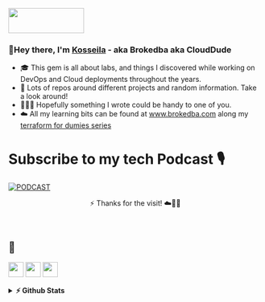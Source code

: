 
<p align="justified"> <img src= "https://github.com/vimal-verma/vimal-verma/blob/v2/img/hello.gif" width="150" height="50" /> </p>
    <h3 align="justified"> 👋Hey there, I'm <a href="https://brokedba">Kosseila</a> - aka Brokedba aka CloudDude </h3>


- 🎓 This gem is all about labs, and things I discovered while working on DevOps and Cloud deployments throughout the years.
- 🔎 Lots of repos around different projects and random information. Take a look around!
- 👨🏼‍🚀 Hopefully something I wrote could be handy to one of you.
- ☁️ All my learning bits can be found at www.brokedba.com along my [terraform for dumies series](http://www.brokedba.com/2021/12/my-terraform-labs-2021-cloud-recap.html)
# Subscribe to my tech Podcast 🎙
[![PODCAST](https://github-production-user-asset-6210df.s3.amazonaws.com/29458929/263514581-dcec469a-7e67-466e-ba92-d8ed5512ab1c.png)](https://podcasters.spotify.com/pod/show/techbeats) 
 <p align=center>
⚡ Thanks for the visit! ☁️🤙💪
 </p>
<br> 

## 💬
[<img src="https://icon.vimalverma.in/img?tool=dev&acol=gold" width="30px">](https://dev.to/cloud_dud)
[<img src="https://icon.vimalverma.in/img?tool=twitter&acol=gold" width="30px">](https://twitter.com/brokedba)
[<img src="https://icon.vimalverma.in/img?tool=play-button&acol=gold" width="30px">](https://www.youtube.com/CloudDude)
<br>
<details>	
  <summary><b>⚡ Github Stats</b></summary>
<a href="https://github.com/anuraghazra/github-readme-stats">
  <img height=200 align="center" src="https://github-readme-stats.vercel.app/api?username=brokedba&icons=true&include_all_commits=true&theme=default&show_icons=true&rank_icon=github" />
</a>
</details>	
<!--
**brokedba/brokedba** is a ✨ _special_ ✨ repository because its `README.md` (this file) appears on your GitHub profile.

Here are some ideas to get you started:

- 🔭 I’m currently working on ...
- 🌱 I’m currently learning ...
- 👯 I’m looking to collaborate on ...
- 🤔 I’m looking for help with ...
- 💬 Ask me about ...
- 📫 How to reach me: ...
- 😄 Pronouns: ...
- ⚡ Fun fact: ...
<img src="https://media.giphy.com/media/hvRJCLFzcasrR4ia7z/giphy.gif" width="28">
![Top Langs](https://github-readme-stats.vercel.app/api/top-langs/?username=brokedba&hide_progress=true)
![brokedba's GitHub Stats](https://github-readme-stats.vercel.app/api?username=brokedba&icons=true&include_all_commits=true&theme=default&show_icons=true&rank_icon=github)
<a href="https://github.com/anuraghazra/convoychat">
  <img height=200 align="center" src="https://github-readme-stats.vercel.app/api/top-langs?username=brokedba&hide_progress=true&&hide=PLSQL,plpgSQL,Python&layout=compact&&card_width=320" />
</a>
 
-->
